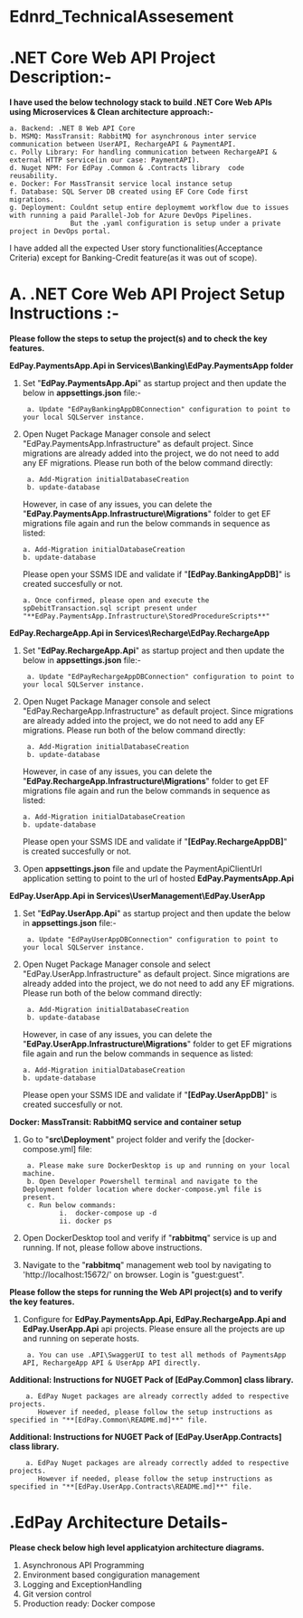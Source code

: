 # Ednrd_TechnicalAssesement

# **.NET Core Web API Project Description:-**

**I have used the below technology stack to build .NET Core Web APIs using Microservices & Clean architecture approach:-**
        
    a. Backend: .NET 8 Web API Core
    b. MSMQ: MassTransit: RabbitMQ for asynchronous inter service communication between UserAPI, RechargeAPI & PaymentAPI. 
    c. Polly Library: For handling communication between RechargeAPI & external HTTP service(in our case: PaymentAPI).
    d. Nuget NPM: For EdPay .Common & .Contracts library  code reusability.
    e. Docker: For MassTransit service local instance setup
    f. Database: SQL Server DB created using EF Core Code first migrations.
    g. Deployment: Couldnt setup entire deploymemt workflow due to issues with running a paid Parallel-Job for Azure DevOps Pipelines. 
                   But the .yaml configuration is setup under a private project in DevOps portal. 

I have added all the expected User story functionalities(Acceptance Criteria) except for Banking-Credit feature(as it was out of scope).

# A. **.NET Core Web API Project Setup Instructions :-**

**Please follow the steps to setup the project(s) and to check the key features.**

**EdPay.PaymentsApp.Api in Services\Banking\EdPay.PaymentsApp folder**

1) Set "**EdPay.PaymentsApp.Api**" as startup project and then update the below in **appsettings.json** file:-

		a. Update "EdPayBankingAppDBConnection" configuration to point to your local SQLServer instance.

2) Open Nuget Package Manager console and select "EdPay.PaymentsApp.Infrastructure" as default project. Since migrations are already added into the project, we do not need to add any EF migrations. Please run both of the below command directly:

     	a. Add-Migration initialDatabaseCreation
	    b. update-database

    However, in case of any issues, you can delete the "**EdPay.PaymentsApp.Infrastructure\Migrations**" folder to get EF migrations file again and run the below commands in sequence as listed:
	
       a. Add-Migration initialDatabaseCreation
	   b. update-database

    Please open your SSMS IDE and validate if "**[EdPay.BankingAppDB]**" is created succesfully or not.  
 	
       a. Once confirmed, please open and execute the spDebitTransaction.sql script present under "**EdPay.PaymentsApp.Infrastructure\StoredProcedureScripts**"


**EdPay.RechargeApp.Api in Services\Recharge\EdPay.RechargeApp**

1) Set "**EdPay.RechargeApp.Api**" as startup project and then update the below in **appsettings.json** file:-

		a. Update "EdPayRechargeAppDBConnection" configuration to point to your local SQLServer instance.

2) Open Nuget Package Manager console and select "EdPay.RechargeApp.Infrastructure" as default project. Since migrations are already added into the project, we do not need to add any EF migrations. Please run both of the below command directly:

     	a. Add-Migration initialDatabaseCreation
	    b. update-database

    However, in case of any issues, you can delete the "**EdPay.RechargeApp.Infrastructure\Migrations**" folder to get EF migrations file again and run the below commands in sequence as listed:
	
       a. Add-Migration initialDatabaseCreation
	   b. update-database

    Please open your SSMS IDE and validate if "**[EdPay.RechargeAppDB]**" is created succesfully or not.  

3) Open **appsettings.json** file and update the PaymentApiClientUrl application setting to point to the url of hosted **EdPay.PaymentsApp.Api**


**EdPay.UserApp.Api in Services\UserManagement\EdPay.UserApp**

1) Set "**EdPay.UserApp.Api**" as startup project and then update the below in **appsettings.json** file:-

		a. Update "EdPayUserAppDBConnection" configuration to point to your local SQLServer instance.

2) Open Nuget Package Manager console and select "EdPay.UserApp.Infrastructure" as default project. Since migrations are already added into the project, we do not need to add any EF migrations. Please run both of the below command directly:

     	a. Add-Migration initialDatabaseCreation
	    b. update-database

    However, in case of any issues, you can delete the "**EdPay.UserApp.Infrastructure\Migrations**" folder to get EF migrations file again and run the below commands in sequence as listed:
	
       a. Add-Migration initialDatabaseCreation
	   b. update-database

    Please open your SSMS IDE and validate if "**[EdPay.UserAppDB]**" is created succesfully or not.  

**Docker: MassTransit: RabbitMQ service and container setup**

1) Go to  "**src\Deployment**" project folder and verify the [docker-compose.yml] file:
   
	    a. Please make sure DockerDesktop is up and running on your local machine. 
     	b. Open Developer Powershell terminal and navigate to the Deployment folder location where docker-compose.yml file is present. 
     	c. Run below commands:
                i.  docker-compose up -d
                ii. docker ps

2) Open DockerDesktop tool and verify if "**rabbitmq**" service is up and running. If not, please follow above instructions.

3) Navigate to the "**rabbitmq**" management web tool by navigating to 'http://localhost:15672/' on browser. Login is "guest:guest". 

**Please follow the steps for running the Web API project(s) and to verify the key features.**

1) Configure <Multiple Starup Project> for **EdPay.PaymentsApp.Api, EdPay.RechargeApp.Api and EdPay.UserApp.Api** api projects. Please ensure all the projects are up and running on seperate hosts.

        a. You can use .API\SwaggerUI to test all methods of PaymentsApp API, RechargeApp API & UserApp API directly.

**Additional: Instructions for NUGET Pack of [EdPay.Common] class library.**

        a. EdPay Nuget packages are already correctly added to respective projects. 
           However if needed, please follow the setup instructions as specified in "**[EdPay.Common\README.md]**" file.

**Additional: Instructions for NUGET Pack of [EdPay.UserApp.Contracts] class library.**

        a. EdPay Nuget packages are already correctly added to respective projects. 
           However if needed, please follow the setup instructions as specified in "**[EdPay.UserApp.Contracts\README.md]**" file.


# **.EdPay Architecture Details-**

**Please check below high level applicatyion architecture diagrams.**

<Insert image in git directly>

1) Asynchronous API Programming
2) Environment based congiguration management
3) Logging and ExceptionHandling
4) Git version control
5) Production ready: Docker compose 

